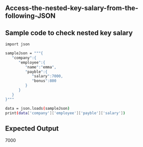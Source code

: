 ## Access-the-nested-key-salary-from-the-following-JSON
## Sample code to check nested key salary
```sh
import json

sampleJson = """{ 
   "company":{ 
      "employee":{ 
         "name":"emma",
         "payble":{ 
            "salary":7000,
            "bonus":800
         }
      }
   }
}"""

data = json.loads(sampleJson)
print(data['company']['employee']['payble']['salary'])
```
## Expected Output
7000

